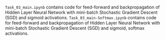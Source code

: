 `Task_03_main.ipynb` contains code for feed-forward and backpropagation of Hidden Layer Neural Network with mini-batch Stochastic Gradient Descent (SGD) and sigmoid activations.
`Task_03_main-Softmax.ipynb` contains code for feed-forward and backpropagation of Hidden Layer Neural Network with mini-batch Stochastic Gradient Descent (SGD) and sigmoid, softmax activations.
